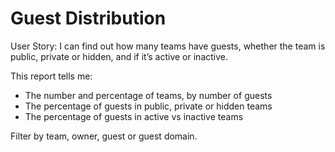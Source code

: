 
# Guest Distribution

User Story: I can find out how many teams have guests, whether the team is public, private or hidden, and if it’s active or inactive. 

This report tells me:

- The number and percentage of teams, by number of guests
- The percentage of guests in public, private or hidden teams
- The percentage of guests in active vs inactive teams

Filter by team, owner, guest or guest domain. 
  
